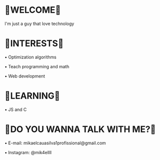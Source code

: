 


<h1 >🎉WELCOME🎉</h1>
I'm just a guy that love technology




<h1>📖INTERESTS📖</h1>

• Optimization algorithms

• Teach programming and math

• Web development




<h1>🧠LEARNING🧠</h1>
• JS and C




<h1>💬DO YOU WANNA TALK WITH ME?💬</h1>
• E-mail: mikaelcauasilva1profissional@gmail.com

• Instagram: @mik4ellll

